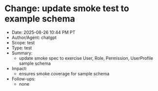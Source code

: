 # Change: update smoke test to example schema

- Date: 2025-08-26 10:44 PM PT
- Author/Agent: chatgpt
- Scope: test
- Type: test
- Summary:
  - update smoke spec to exercise User, Role, Permission, UserProfile sample schema
- Impact:
  - ensures smoke coverage for sample schema
- Follow-ups:
  - none
